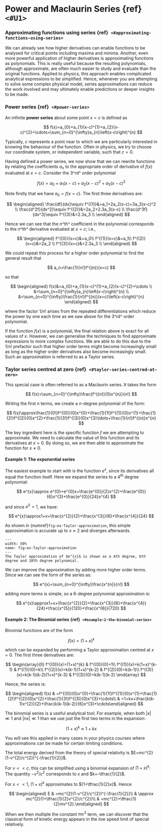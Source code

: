 Power and Maclaurin Series {ref}` <#U1>`
==========================



### Approximating functions using series {ref}` <#approximating-functions-using-series>`

We can already see how higher derivatives can enable functions to be
analysed for critical points including maxima and minima. Another, even
more powerful application of higher derivatives is approximating
functions as polynomials. This is really useful because the resulting
polynomials, although approximate, are often much easier to study and
evaluate than the original functions. Applied to physics, this approach
enables complicated analytical expressions to be simplified. Hence,
whenever you are attempting to solve some complex physical model, series
approximations can reduce the work involved and may ultimately enable
predictions or deeper insights to be made.

### Power series {ref}` <#power-series>`

An infinite **power series** about some point $x=c$ is defined as



$$
f(x)=a_{0}+a_{1}(x-c)^{1}+a_{2}(x-c)^{2}+\cdots=\sum_{n=0}^{\infty}a_{n}\left(x-c\right)^{n}
$$



Typically, $c$ represents a point near to which we are particularly
interested in knowing the behaviour of the function. Often in physics,
we try to choose our coordinate system, or independent variable, such
that $c = 0$.

Having defined a power series, we now show that we can rewrite functions
by relating the coefficients $a_n$ to the appropriate order of
derivative of $f(x)$ evaluated at $x=c$. Consider the 3^rd^ order
polynomial 

$$
f(x) = a_0+a_1(x-c)+a_2(x-c)^2+a_3(x-c)^3
$$

 Note firstly
that we have $a_0=f(x=c)$. The first three derivatives are:


$$
\begin{aligned}
    \frac{df}{dx}\equiv f^{(1)}&=a_1+2a_2(x-c)+3a_3(x-c)^2 \\
    \frac{d^2f}{dx^2}\equiv f^{(2)}&=2a_2+2.3a_3(x-c) \\
    \frac{d^3f}{dx^3}\equiv f^{(3)}&=2.3a_3 \\  \end{aligned}    
$$
    
Hence we can see that the $n$^th^ coefficient in the polynomial corresponds to
the $n$^th^ derivative evaluated at $x=c$; i.e., 

$$
\begin{aligned}
    f^{(0)}(x=c)&=a_0\\
    f^{(1)}(x=c)&=a_1\\
    f^{(2)}(x=c)&=2a_2 \\
    f^{(3)}(x=c)&=2.3a_3 \\ 
\end{aligned}    
$$
    
We could repeat this process
for a higher order polynomial to find the general result that


$$
a_n=\frac{1}{n!}f^{(n)}(x=c)
$$

 so that 

$$
\begin{aligned}
f(x)&=a_{0}+a_{1}(x-c)^{1}+a_{2}(x-c)^{2}+\cdots \\
&=\sum_{n=0}^{\infty}a_{n}\left(x-c\right)^{n} \\
&=\sum_{n=0}^{\infty}\frac{1}{n!}f^{(n)}(x=c)\left(x-c\right)^{n} \end{aligned}
$$

where the factor $1/n!$ arises from the repeated differentiations which
reduce the power by one each time as we saw above for the 3^rd^ order
polynomial.

If the function $f(x)$ is a polynomial, the final relation above is
exact for all values of $x$. However, we can generalise the techniques
to find approximate expressions to more complex functions. We are able
to do this due to the $1/n!$ prefactor such that higher order terms
might become increasingly small as long as the higher order derivatives
also become increasingly small. Such an approximation is referred to as
a Taylor series.

### Taylor series centred at zero {ref}` <#taylor-series-centred-at-zero>`

This special case is often referred to as a Maclaurin series. It takes
the form 

$$
f(x)=\sum_{n=0}^{\infty}\frac{f^{(n)}(0)x^{n}}{n!}
$$

 Writing
the first $n$ terms, we create a $n$-degree polynomial of the form:


$$
f(x)\approx\frac{1}{0!}f^{(0)}(0)x^{0}+\frac{1}{1!}f^{(1)}(0)x^{1}+\frac{1}{2!}f^{(2)}(0)x^{2}+\frac{1}{3!}f^{(3)}(0)x^{3}\ldots+\frac{1}{n!}f^{(n)}x^{n}
$$


The key ingredient here is the specific function $f$ we are attempting
to approximate. We need to calculate the value of this function and its
derivatives at $x=0$. By doing so, we are then able to approximate the
function for $x \ne 0$.

#### Example 1: The exponential series

The easiest example to start with is the function $e^{x}$, since its
derivatives all equal the function itself. Here we expand the series to
a 4$^{\mathrm{th}}$ degree polynomial:


$$
e^{x}\approx e^{0}+e^{0}x+\frac{e^{0}}{2}x^{2}+\frac{e^{0}}{6}x^{3}+\frac{e^{0}}{24}x^{4}
$$


and since $e^{0}=1$, we have:


$$
e^{x}\approx1+x+\frac{x^{2}}{2}+\frac{x^{3}}{6}+\frac{x^{4}}{24}
$$

 As
shown in {numref}`fig:ex-Taylor-approximation`, this simple approximation is
accurate up to $x\approx 2$ and diverges afterwards.


```{figure} ../Images/Taylor_e.png
---
width: 50%
name: fig:ex-Taylor-approximation
---
The Taylor approximation of $e^{x}$ is shown as a 4th degree, 6th
degree and 10th degree polynomial.
```





We can improve the approximation by adding more higher order terms.
Since we can see the form of the series as:


$$
e^{x}=\sum_{n=0}^{\infty}\frac{x^{n}}{n!}
$$

adding more terms is
simple, so a 6-degree polynomial approximation is:


$$
e^{x}\approx1+x+\frac{x^{2}}{2}+\frac{x^{3}}{6}+\frac{x^{4}}{24}+\frac{x^{5}}{120}+\frac{x^{6}}{720}
$$



#### Example 2: The Binomial series {ref}` <#example-2-the-binomial-series>`

Binomial functions are of the form 

$$
f(x)=(1+x)^{k}
$$

 which can be
expanded by performing a Taylor approximation centred at $x=0$. The
first three derivatives are: 

$$
\begin{array}{ll}
f^{(0)}(x)=(1+x)^{k} & f^{(0)}(0)=1\\
f^{(1)}(x)=k(1+x)^{k-1} & f^{(1)}(0)=k\\
f^{(2)}(x)=k(k-1)(1+x)^{k-2} & f^{(2)}(0)=k(k-1)\\
f^{(3)}(x)=k(k-1)(k-2)(1+x)^{k-3} & f^{(3)}(0)=k(k-1)(k-2)
\end{array}
$$

 Hence, the series is:



$$
\begin{aligned}
f(x) & =f^{(0)}(0)x^{0}+\frac{1}{1!}f^{(1)}(0)x^{1}+\frac{1}{2!}f^{(2)}(0)x^{2}+\frac{1}{3!}f^{(3)}(0)x^{3}+\cdots\\
 & =1+kx+\frac{k(k-1)x^{2}}{2}+\frac{k(k-1)(k-2)}{6}x^{3}+\cdots\end{aligned}
$$



The binomial series is a useful analytical tool. For example, when both
$|x|\ll1$ and $|nx|\ll1$ than we use just the first two terms in the
expansion: 

$$
(1+x)^{k}\approx1+kx
$$

 You will see this applied in many
cases in your physics courses where approximations can be made for
certain limiting conditions. 

The total energy derived from the theory of
special relativity is $E=mc^{2}(1-v^{2}/c^{2})^{-\frac{1}{2}}$. 

For
$v << c$, this can be simplified using a binomial expansion of
$(1+x)^k$: The quantity $-v^{2}/c^{2}$ corresponds to $x$ and
$k=-\tfrac{1}{2}$. 

For $x << 1$, $(1+x)^{k}$ approximates to
$(1+\tfrac{1}{2}x)$. Hence 

$$
\begin{aligned}
    E & =mc^{2}(1-v^{2}/c^{2})^{-\frac{1}{2}}\\
    & \approx mc^{2}(1+\tfrac{1}{2}v^{2}/c^{2})\\
    & =mc^{2}+\tfrac{1}{2}mv^{2}.\end{aligned}    
$$

When we then multiple the constant $mc^{2}$ term, we can discover that
the classical form of kinetic energy appears in the low speed limit of
special relatively.

